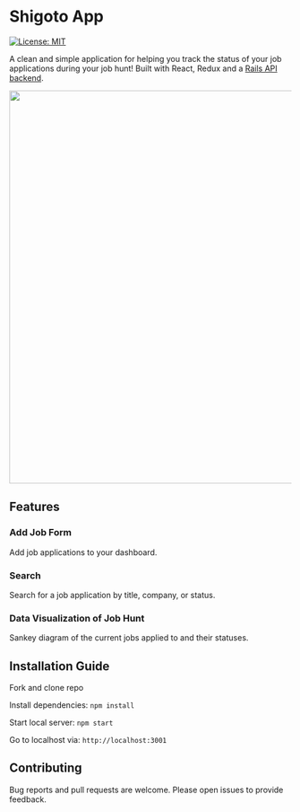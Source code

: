 # Shigoto App
[![License: MIT](https://img.shields.io/badge/License-MIT-yellow.svg)](https://opensource.org/licenses/MIT)

A clean and simple application for helping you track the status of your job applications during your job hunt! Built with React, Redux and a [Rails API backend](https://github.com/cccswann/shigoto-backend). 

<p align="center"><img src="https://media.giphy.com/media/LE6ZsqumUbT9HNjTlz/giphy.gif?cid=790b7611f80c412478747dd02b185ac257f9a821e1e2c81a&rid=giphy.gif&ct=g" width="700px"/></p>


## Features

### Add Job Form

Add job applications to your dashboard.

### Search

Search for a job application by title, company, or status.

### Data Visualization of Job Hunt

Sankey diagram of the current jobs applied to and their statuses. 

## Installation Guide

Fork and clone repo

Install dependencies: `npm install`

Start local server: `npm start`

Go to localhost via: `http://localhost:3001`

## Contributing

Bug reports and pull requests are welcome. Please open issues to provide feedback.

